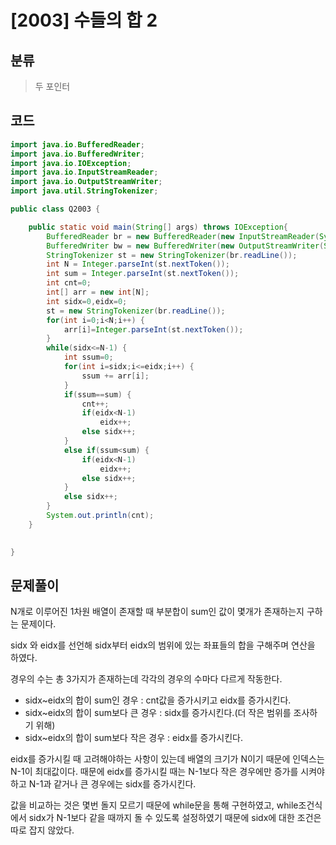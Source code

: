 # [2003] 수들의 합 2

## 분류
> 두 포인터

## 코드
```java
import java.io.BufferedReader;
import java.io.BufferedWriter;
import java.io.IOException;
import java.io.InputStreamReader;
import java.io.OutputStreamWriter;
import java.util.StringTokenizer;

public class Q2003 {

	public static void main(String[] args) throws IOException{
		BufferedReader br = new BufferedReader(new InputStreamReader(System.in));
		BufferedWriter bw = new BufferedWriter(new OutputStreamWriter(System.out));
		StringTokenizer st = new StringTokenizer(br.readLine());
		int N = Integer.parseInt(st.nextToken());
		int sum = Integer.parseInt(st.nextToken());
		int cnt=0;
		int[] arr = new int[N];
		int sidx=0,eidx=0;
		st = new StringTokenizer(br.readLine());
		for(int i=0;i<N;i++) {
			arr[i]=Integer.parseInt(st.nextToken());
		}
		while(sidx<=N-1) {
			int ssum=0;
			for(int i=sidx;i<=eidx;i++) {
				ssum += arr[i];
			}
			if(ssum==sum) {
				cnt++;
				if(eidx<N-1)
					eidx++;
				else sidx++;
			}
			else if(ssum<sum) {
				if(eidx<N-1)
					eidx++;
				else sidx++;
			}
			else sidx++;
		}
		System.out.println(cnt);
	}
	

}

```

## 문제풀이

N개로 이루어진 1차원 배열이 존재할 때 부분합이 sum인 값이 몇개가 존재하는지 구하는 문제이다.

sidx 와 eidx를 선언해 sidx부터 eidx의 범위에 있는 좌표들의 합을 구해주며 연산을 하였다.

경우의 수는 총 3가지가 존재하는데 각각의 경우의 수마다 다르게 작동한다.

- sidx~eidx의 합이 sum인 경우 :  cnt값을 증가시키고 eidx를 증가시킨다.
- sidx~eidx의 합이 sum보다 큰 경우 :  sidx를 증가시킨다.(더 작은 범위를 조사하기 위해)
- sidx~eidx의 합이 sum보다 작은 경우 : eidx를 증가시킨다.

eidx를 증가시킬 때 고려해야하는 사항이 있는데 배열의 크기가 N이기 때문에 인덱스는 N-1이 최대값이다. 때문에 eidx를 증가시킬 때는 N-1보다 작은 경우에만 증가를 시켜야하고 N-1과 같거나 큰 경우에는 sidx를 증가시킨다.

값을 비교하는 것은 몇번 돌지 모르기 때문에 while문을 통해 구현하였고, while조건식에서 sidx가 N-1보다 같을 때까지 돌 수 있도록 설정하였기 때문에 sidx에 대한 조건은 따로 잡지 않았다.

